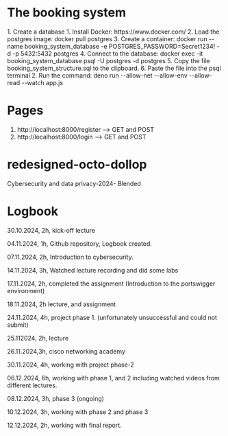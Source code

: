 <h1>The booking system</h1>
1. Create a database
    1. Install Docker: https://www.docker.com/
    2. Load the postgres image: docker pull postgres
    3. Create a container: docker run --name booking_system_database -e POSTGRES_PASSWORD=Secret1234! -d -p 5432:5432 postgres
    4. Connect to the database: docker exec -it booking_system_database psql -U postgres -d postgres
    5. Copy the file booking_system_structure.sql to the clipboard.
    6. Paste the file into the psql terminal
2. Run the command: deno run --allow-net --allow-env --allow-read --watch app.js

# Pages
1. http://localhost:8000/register --> GET and POST
2. http://localhost:8000/login --> GET and POST

# redesigned-octo-dollop
Cybersecurity and data privacy-2024- Blended
# Logbook

30.10.2024, 2h, kick-off lecture

04.11.2024, 1h, Github repository, Logbook created.

07.11.2024, 2h, Introduction to cybersecurity.

14.11.2024, 3h, Watched lecture recording and did some labs

17.11.2024, 2h, completed the assignment (Introduction to the portswigger environment)

18.11.2024, 2h lecture, and assignment

24.11.2024, 4h, project phase 1. (unfortunately unsuccessful and could not submit)

25.112024, 2h, lecture

26.11.2024,3h, cisco networking academy

30.11.2024, 4h, working with project phase-2

06.12.2024, 6h, working with phase 1, and 2 including watched videos from different lectures.

08.12.2024, 3h, phase 3 (ongoing)

10.12.2024, 3h, working with phase 2 and phase 3

12.12.2024, 2h, working with final report.


